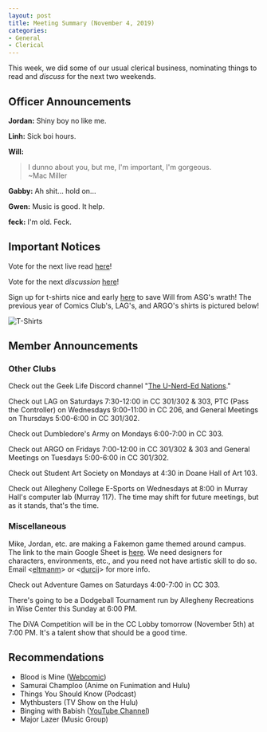 ```yaml
---
layout: post
title: Meeting Summary (November 4, 2019)
categories:
- General
- Clerical
---
```


This week, we did some of our usual clerical business, nominating things to read and *discuss* for the next two weekends.

## Officer Announcements

**Jordan:**  Shiny boy no like me.

**Linh:**  Sick boi hours.

**Will:**

> I dunno about you, but me, I'm important, I'm gorgeous.  
>~Mac Miller

**Gabby:**  Ah shit... hold on...

**Gwen:**  Music is good.  It help.

**feck:**  I'm old.  Feck.

## Important Notices

Vote for the next live read [here](https://docs.google.com/forms/d/e/1FAIpQLSd4Dn1d0C7D370r17j38bgXj-KM_7_-aRFiWuw9F1_djlyKTg/viewform?usp=sf_link)!

Vote for the next *discussion* [here](https://docs.google.com/forms/d/e/1FAIpQLSdzQChqCd-OxjwV_UZRvfnx03tkCcdnMxrHLx-gSBuveTG4pA/viewform?usp=sf_link)!

Sign up for t-shirts nice and early [here](https://docs.google.com/forms/d/e/1FAIpQLScV7z0UpsXuaAsZiq4vp2tpfcicbPbnC_3hbV_u2dTerl1bZQ/viewform) to save Will from ASG's wrath!  The previous year of Comics Club's, LAG's, and ARGO's shirts is pictured below!

![T-Shirts](../../../../../../images/blog/oldshirts.jpg)

## Member Announcements

### Other Clubs

Check out the Geek Life Discord channel "[The U-Nerd-Ed Nations](https://discord.gg/bKXT3FM)."

Check out LAG on Saturdays 7:30-12:00 in CC 301/302 & 303, PTC (Pass the Controller) on Wednesdays 9:00-11:00 in CC 206, and General Meetings on Thursdays 5:00-6:00 in CC 301/302.

Check out Dumbledore's Army on Mondays 6:00-7:00 in CC 303.

Check out ARGO on Fridays 7:00-12:00 in CC 301/302 & 303 and General Meetings on Tuesdays 5:00-6:00 in CC 301/302.

Check out Student Art Society on Mondays at 4:30 in Doane Hall of Art 103.

Check out Allegheny College E-Sports on Wednesdays at 8:00 in Murray Hall's computer lab (Murray 117).  The time may shift for future meetings, but as it stands, that's the time.

### Miscellaneous

Mike, Jordan, etc. are making a Fakemon game themed around campus.  The link to the main Google Sheet is [here](https://docs.google.com/spreadsheets/d/1mO_jn8xz4hN0sAEAv0LH6S_IHrX8TrWRkwoyjccBwHI/edit).  We need designers for characters, environments, etc., and you need not have artistic skill to do so.  Email <[eltmanm](mailto:eltmanm@allegheny.edu)> or <[durcij](mailto:durcij@allegheny.edu)> for more info.

Check out Adventure Games on Saturdays 4:00-7:00 in CC 303.

There's going to be a Dodgeball Tournament run by Allegheny Recreations in Wise Center this Sunday at 6:00 PM.

The DiVA Competition will be in the CC Lobby tomorrow (November 5th) at 7:00 PM.  It's a talent show that should be a good time.

## Recommendations

* Blood is Mine ([Webcomic](http://bloodismine.thecomicseries.com/comics/1))
* Samurai Champloo (Anime on Funimation and Hulu)
* Things You Should Know (Podcast)
* Mythbusters (TV Show on the Hulu)
* Binging with Babish ([YouTube Channel](https://www.youtube.com/channel/UCJHA_jMfCvEnv-3kRjTCQXw))
* Major Lazer (Music Group)
